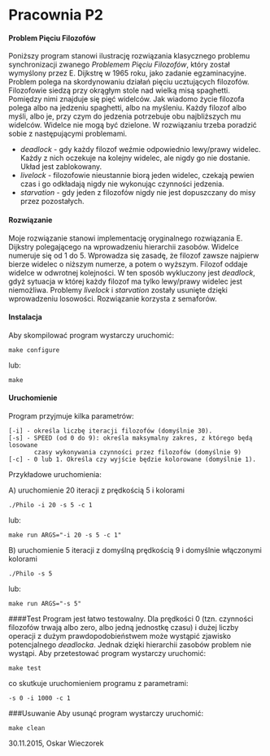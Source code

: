 # Pracownia P2 
#### Problem Pięciu Filozofów
Poniższy program stanowi ilustrację rozwiązania klasycznego problemu synchronizacji zwanego *Problemem Pięciu Filozofów*, który został wymyślony przez E. Dijkstrę w 1965 roku, jako zadanie egzaminacyjne. Problem polega na skordynowaniu działań pięciu ucztujących filozofów. Filozofowie siedzą przy okrągłym stole nad wielką misą spaghetti. Pomiędzy nimi znajduje się pięć widelców.
Jak wiadomo życie filozofa polega albo na jedzeniu spaghetti, albo na myśleniu. Każdy filozof albo myśli, albo je, przy czym do jedzenia potrzebuje obu najbliższych mu widelców. Widelce nie mogą być dzielone. W rozwiązaniu trzeba poradzić sobie z następującymi problemami.

* *deadlock* - gdy każdy filozof weźmie odpowiednio lewy/prawy widelec. Każdy z nich oczekuje na kolejny widelec, ale nigdy go nie dostanie. Układ jest zablokowany.
* *livelock* - filozofowie nieustannie biorą jeden widelec, czekają pewien czas i go odkładają nigdy nie wykonując czynności jedzenia.
* *starvation* - gdy jeden z filozofów nigdy nie jest dopuszczany do misy przez pozostałych.

#### Rozwiązanie
Moje rozwiązanie stanowi implementację oryginalnego rozwiązania E. Dijkstry polegającego na wprowadzeniu hierarchii zasobów. Widelce numeruje się od 1 do 5. Wprowadza się zasadę, że filozof zawsze najpierw bierze widelec o niższym numerze, a potem o wyższym. Filozof oddaje widelce w odwrotnej kolejności. W ten sposób wykluczony jest *deadlock*, gdyż sytuacja w której każdy filozof ma tylko lewy/prawy widelec jest niemożliwa. Problemy *livelock* i *starvation* zostały usunięte dzięki wprowadzeniu losowości. Rozwiązanie korzysta z semaforów.

#### Instalacja
Aby skompilować program wystarczy uruchomić:
```
make configure
```
lub:
```
make
```

#### Uruchomienie
Program przyjmuje kilka parametrów:
```
[-i] - określa liczbę iteracji filozofów (domyślnie 30).
[-s] - SPEED (od 0 do 9): określa maksymalny zakres, z którego będą losowane 
       czasy wykonywania czynności przez filozofów (domyślnie 9)
[-c] - 0 lub 1. Określa czy wyjście będzie kolorowane (domyślnie 1).
```
Przykładowe uruchomienia:

A) uruchomienie 20 iteracji z prędkością 5 i kolorami
```
./Philo -i 20 -s 5 -c 1
```
lub:
```
make run ARGS="-i 20 -s 5 -c 1"
```
B) uruchomienie 5 iteracji z domyślną prędkością 9 i domyślnie włączonymi kolorami
```
./Philo -s 5
```
lub:
```
make run ARGS="-s 5"
```

####Test
Program jest łatwo testowalny. Dla prędkości 0 (tzn. czynności filozofów trwają albo zero, albo jedną jednostkę czasu) i dużej liczby operacji z dużym prawdopodobieństwem może wystąpić zjawisko potencjalnego *deadlocka*. Jednak dzięki hierarchii zasobów problem nie wystąpi.
Aby przetestować program wystarczy uruchomić:
```
make test
```
co skutkuje uruchomieniem programu z parametrami:
```
-s 0 -i 1000 -c 1
```

###Usuwanie
Aby usunąć program wystarczy uruchomić:
```
make clean
```

30.11.2015, Oskar Wieczorek
